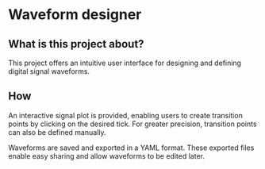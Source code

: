 # Waveform designer

## What is this project about?

This project offers an intuitive user interface for designing and defining digital signal waveforms.

## How

An interactive signal plot is provided, enabling users to create transition points by clicking on the desired tick. For greater precision, transition points can also be defined manually.

Waveforms are saved and exported in a YAML format. These exported files enable easy sharing and allow waveforms to be edited later.
